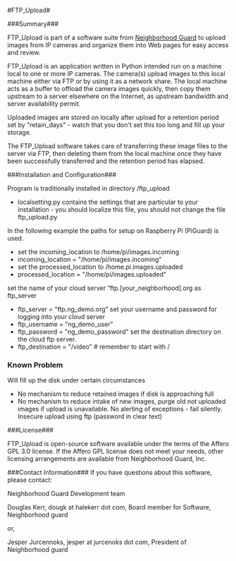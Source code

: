 #FTP_Upload#

###Summary###

FTP_Upload is part of a software suite from [Neighborhood Guard](http://neighborhoodguard.org) to upload images from IP cameras and organize them into Web pages for easy access and review.

FTP_Upload is an application written in Python intended run on a machine local to one or more IP cameras.  The camera(s) upload  images to this local machine either via FTP or by using it as a network share.  The local machine acts as a buffer to offload the camera images quickly, then copy them upstream to a server elsewhere on the Internet, as upstream bandwidth and server availability permit.

Uploaded images are stored on locally after upload for a retention period set by "retain_days" - watch that you don't set this too long and fill up your storage.

The FTP_Upload software takes care of transferring these image files to the server via FTP, then deleting them from the local machine once they have been successfully transferred and the retention period has elapsed.

###Installation and Configuration###

Program is traditionally installed in directory /ftp_upload

- localsetting.py contains the settings that are particular to your installation - you should localize this file, you should not change the file ftp_upload.py

In the following example the paths for setup on Raspberry Pi (PiGuard) is used.
- set the incoming_location to /home/pi/images.incoming
- incoming_location = "/home/pi/images.incoming"
- set the processed_location to /home.pi.images.uploaded
- processed_location = "/home/pi/images.uploaded"


set the name of your cloud server “ftp.[your_neighborhood].org as ftp_server
- ftp_server = "ftp.ng_demo.org"
set your username and password for logging into your cloud server
- ftp_username = "ng_demo_user"
- ftp_password = "ng_demo_password"
set the destination directory on the cloud ftp server.
- ftp_destination = "/video" # remember to start with /


### Known Problem ###
Will fill up the disk under certain circumstances 
- No mechanism to reduce retained images if disk is approaching full
- No mechanism to reduce intake of new images, purge old not uploaded images if upload is unavailable.
No alerting of exceptions - fail silently.
Insecure upload using ftp (password in clear text) 

###License###

FTP_Upload is open-source software available under the terms of the Affero GPL 3.0 license.  If the Affero GPL license does not meet your needs, other licensing arrangements are available from Neighborhood Guard, Inc.

###Contact Information###
If you have questions about this software, please contact:

Neighborhood Guard Development team

Douglas Kerr, dougk at halekerr dot com, Board member for Software, Neighborhood guard

or, 

Jesper Jurcennoks, jesper at jurcenoks dot com, President of Neighborhood guard
